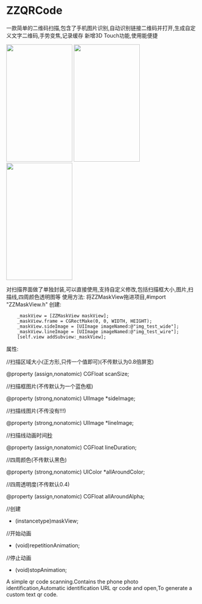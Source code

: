 # ZZQRCode

一款简单的二维码扫描,包含了手机图片识别,自动识别链接二维码并打开,生成自定义文字二维码,手势变焦,记录缓存
新增3D Touch功能,使用能便捷


<img width="175" height="311" src="http://www.cronusyang.com/wp-content/uploads/2017/11/IMG_0313.png"/>	<img width="175" height="311" src="www.cronusyang.com/wp-content/uploads/2017/11/IMG_0314.png"/>	<img width="175" height="311" src="http://www.cronusyang.com/wp-content/uploads/2017/11/IMG_0315.png"/>


对扫描界面做了单独封装,可以直接使用,支持自定义修改,包括扫描框大小,图片,扫描线,四周颜色透明图等
使用方法:
		将ZZMaskView拖进项目,#import "ZZMaskView.h"
		创建:
		
		_maskView = [ZZMaskView maskView];
    	_maskView.frame = CGRectMake(0, 0, WIDTH, HEIGHT);
    	_maskView.sideImage = [UIImage imageNamed:@"img_test_wide"];
    	_maskView.lineImage = [UIImage imageNamed:@"img_test_wire"];
    	[self.view addSubview:_maskView];
    	
 属性:
 
//扫描区域大小(正方形,只传一个值即可)(不传默认为0.8倍屏宽)

@property (assign,nonatomic) CGFloat scanSize;

//扫描框图片(不传默认为一个蓝色框)

@property (strong,nonatomic) UIImage *sideImage;

//扫描线图片(不传没有!!!)

@property (strong,nonatomic) UIImage *lineImage;

//扫描线动画时间[秒](不传默认为2秒)

@property (assign,nonatomic) CGFloat lineDuration;

//四周颜色(不传默认黑色)

@property (strong,nonatomic) UIColor *allAroundColor;

//四周透明度(不传默认0.4)

@property (assign,nonatomic) CGFloat allAroundAlpha;

//创建
+ (instancetype)maskView;

//开始动画
- (void)repetitionAnimation;

//停止动画
- (void)stopAnimation;



A simple qr code scanning.Contains the phone photo identification,Automatic identification URL qr code and open,To generate a custom text qr code.



